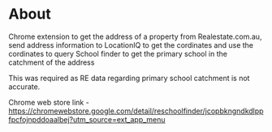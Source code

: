# About

Chrome extension to get the address of a property from Realestate.com.au, send address information to LocationIQ to get the cordinates and use the cordinates to query School finder to get the primary school in the catchment of the address

This was required as RE data regarding primary school catchment is not accurate. 

Chrome web store link - https://chromewebstore.google.com/detail/reschoolfinder/jcopbkngndkdlppfpcfojnpddoaalbej?utm_source=ext_app_menu
